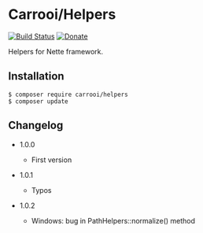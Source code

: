 # Carrooi/Helpers

[![Build Status](https://travis-ci.org/Carrooi/Nette-Helpers.svg?branch=master)](https://travis-ci.org/Carrooi/Nette-Helpers)
[![Donate](http://b.repl.ca/v1/donate-PayPal-brightgreen.png)](https://www.paypal.com/cgi-bin/webscr?cmd=_s-xclick&hosted_button_id=AJVM4JLSEA756)

Helpers for Nette framework.

## Installation

```
$ composer require carrooi/helpers
$ composer update
```

## Changelog

* 1.0.0
	+ First version
	
* 1.0.1
	+ Typos
	
* 1.0.2
	+ Windows: bug in PathHelpers::normalize() method
